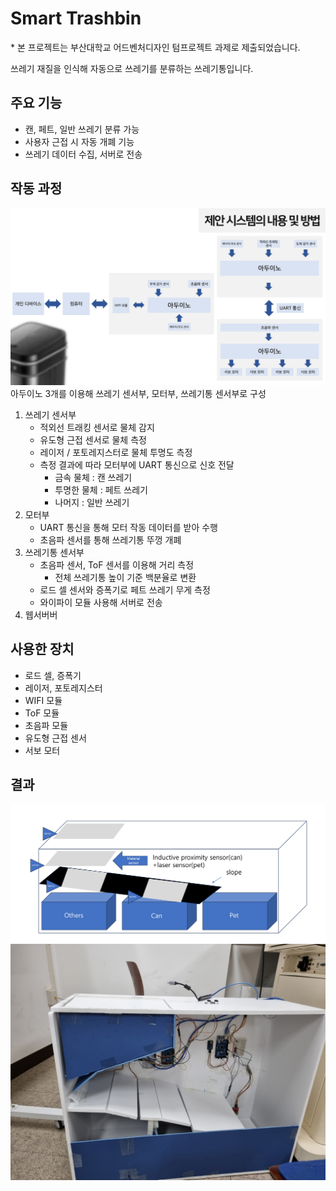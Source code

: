# Smart Trashbin

\* 본 프로젝트는 부산대학교 어드벤처디자인 텀프로젝트 과제로 제출되었습니다.

쓰레기 재질을 인식해 자동으로 쓰레기를 분류하는 쓰레기통입니다. 

## 주요 기능
- 캔, 페트, 일반 쓰레기 분류 가능
- 사용자 근접 시 자동 개폐 기능
- 쓰레기 데이터 수집, 서버로 전송


## 작동 과정
![alt text](./images/how_it_works.png)
아두이노 3개를 이용해 쓰레기 센서부, 모터부, 쓰레기통 센서부로 구성

1. 쓰레기 센서부
    - 적외선 트래킹 센서로 물체 감지
    - 유도형 근접 센서로 물체 측정
    - 레이저 / 포토레지스터로 물체 투명도 측정
    - 측정 결과에 따라 모터부에 UART 통신으로 신호 전달
        - 금속 물체 : 캔 쓰레기
        - 투명한 물체 : 페트 쓰레기
        - 나머지 : 일반 쓰레기
2. 모터부
    - UART 통신을 통해 모터 작동 데이터를 받아 수행
    - 초음파 센서를 통해 쓰레기통 뚜껑 개폐
3. 쓰레기통 센서부
    - 초음파 센서, ToF 센서를 이용해 거리 측정
        - 전체 쓰레기통 높이 기준 백분율로 변환
    - 로드 셀 센서와 증폭기로 페트 쓰레기 무게 측정
    - 와이파이 모듈 사용해 서버로 전송
4. 웹서버버

## 사용한 장치
- 로드 셀, 증폭기
- 레이저, 포토레지스터
- WIFI 모듈
- ToF 모듈
- 초음파 모듈
- 유도형 근접 센서
- 서보 모터


## 결과
![fig1](./images/image.png)
![fig2](./images/20241223_014021.jpg)
